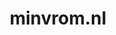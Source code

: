 ---
layout: post
title: "minvrom.nl"
internal_url: "/dutchgov/minvrom.nl.html"
subdomains_count: 10
all_subdomains_count: 17
urls_count: 2
ssl_rank: 0
http_rank: 75
url_link: /data/minvrom.nl/urls.txt
all_subdomains_link: /data/minvrom.nl/all_subdomains.txt
subdomains_link: /data/minvrom.nl/subdomains.txt
categories: dutchgov
---
